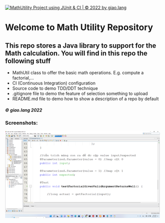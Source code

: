 [![MathUtility Project using JUnit & CI | © 2022 by giao.lang](https://github.com/doit-now/math-util-1506/actions/workflows/mathutil-ci.yml/badge.svg)](https://github.com/doit-now/math-util-1506/actions/workflows/mathutil-ci.yml)

# Welcome to Math Utility Repository

## This repo stores a Java library to support for the Math calculation. You will find in this repo the following stuff

* MathUtil class to offer the basic math operations. E.g. compute a factorial,...
* CI (Continuous Integration) configuration
* Source code to demo TDD/DDT technique
* .gitignore file to demo the feature of selection something to upload
* README.md file to demo how to show a description of a repo by default

##### © giao.lang 2022

### Screenshots:
![Source code of DDT/TDD using JUnit](https://github.com/doit-now/math-util-1506/blob/main/screenshots/DDT-with-TDD-using-JUnit.png)


